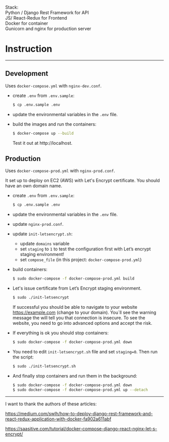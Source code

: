 Stack: <br/>
Python / Django Rest Framework for API <br/>
JS/ React-Redux for Frontend <br/>
Docker for container <br/>
Gunicorn and nginx for production server<br/>



# Instruction 

---

## Development

Uses `docker-compose.yml` with `nginx-dev.conf`.

* create `.env`  from `.env.sample`:
    
    ```sh
    $ cp .env.sample .env
    ```

* update the environmental variables in the `.env` file.

* build the images and run the containers:

  ```sh
  $ docker-compose up --build  
  ```
  Test it out at http://localhost.

## Production
Uses `docker-compose-prod.yml` with `nginx-prod.conf`. 

It set up to deploy on EC2 (AWS) with Let's Encrypt certificate. 
You should have an own domain name.

* create `.env`  from `.env.sample`:

    ```sh
    $ cp .env.sample .env
    ```

* update the environmental variables in the `.env` file.
* update `nginx-prod.conf`.
* update `init-letsencrypt.sh`:
  * update `domains` variable
  * set `staging` to `1` to test the configuration first with Let’s encrypt staging environment! 
  * set `compose_file` (in this project: `docker-compose-prod.yml`)
* build containers:
  ```sh
  $ sudo docker-compose -f docker-compose-prod.yml build
  ``` 
* Let's issue certificate from Let’s Encrypt staging environment. 
  ```sh
  $ sudo ./init-letsencrypt
  ``` 
  If successful you should be able to navigate to your website https://example.com (change to your domain). You`ll see the warning message the will tell you that connection is insecure. To see the website, you need to go into advanced options and accept the risk.
* If everything is ok you should stop containers:
  ```sh
  $ sudo docker-compose -f docker-compose-prod.yml down
  ```
* You need to edit `init-letsencrypt.sh` file and set `staging=0`. Then run the script:
  ```sh
  $ sudo ./init-letsencrypt.sh
  ```
  
* And finally stop containers and run them in the background:
  ```sh
  $ sudo docker-compose -f docker-compose-prod.yml down
  $ sudo docker-compose -f docker-compose-prod.yml up --detach
  ```
  
---

I want to thank the authors of these articles:

https://medium.com/swlh/how-to-deploy-django-rest-framework-and-react-redux-application-with-docker-fa902a611abf

https://saasitive.com/tutorial/docker-compose-django-react-nginx-let-s-encrypt/